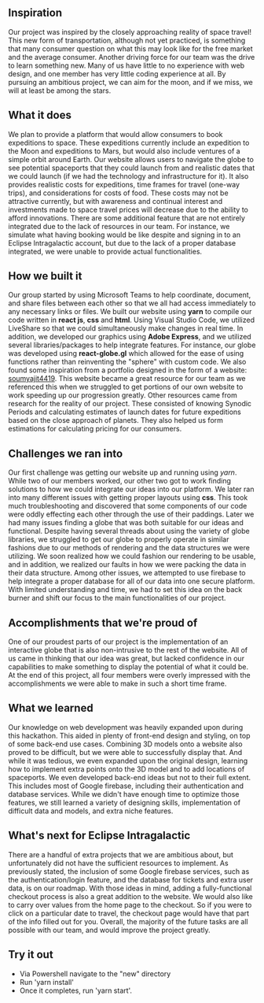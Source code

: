 

## Inspiration


Our project was inspired by the closely approaching reality of space travel! This new form of transportation, although not yet practiced, is something that many consumer question on what this may look like for the free market and the average consumer.  Another driving force for our team was the drive to learn something new. Many of us have little to no experience with web design, and one member has very little coding experience at all. By pursuing an ambitious project, we can aim for the moon, and if we miss, we will at least be among the stars. 


## What it does


We plan to provide a platform that would allow consumers to book expeditions to space. These expeditions currently include an expedition to the Moon and expeditions to Mars, but would also include ventures of a simple orbit around Earth. Our website allows users to navigate the globe to see potential spaceports that they could launch from and realistic dates that we could launch (if we had the technology and infrastructure for it). It also provides realistic costs for expeditions, time frames for travel (one-way trips), and considerations for costs of food. These costs may not be attractive currently, but with awareness and continual interest and investments made to space travel prices will decrease due to the ability to afford innovations. There are some additional feature that are not entirely integrated due to the lack of resources in our team. For instance, we simulate what having booking would be like despite and signing in to an Eclipse Intragalactic account, but due to the lack of a proper database integrated, we were unable to provide actual functionalities.


## How we built it


Our group started by using Microsoft Teams to help coordinate, document, and share files between each other so that we all had access immediately to any necessary links or files. We built our website using **yarn** to compile our code written in **react js**, **css** and **html**. Using Visual Studio Code, we utilized LiveShare so that we could simultaneously make changes in real time. In addition, we developed our graphics using **Adobe Express**, and we utilized several libraries/packages to help integrate features. For instance, our globe was developed using **react-globe.gl** which allowed for the ease of using functions rather than reinventing the "sphere" with custom code. We also found some inspiration from a portfolio designed in the form of a website: [soumyajit4419](https://github.com/soumyajit4419/Portfolio). This website became a great resource for our team as we referenced this when we struggled to get portions of our own website to work speeding up our progression greatly. Other resources came from research for the reality of our project. These consisted of knowing Synodic Periods and calculating estimates of launch dates for future expeditions based on the close approach of planets. They also helped us form estimations for calculating pricing for our consumers.


## Challenges we ran into


Our first challenge was getting our website up and running using _yarn_. While two of our members worked, our other two got to work finding solutions to how we could integrate our ideas into our platform. We later ran into many different issues with getting proper layouts using **css**. This took much troubleshooting and discovered that some components of our code were oddly effecting each other through the use of their paddings. Later we had many issues finding a globe that was both suitable for our ideas and functional. Despite having several threads about using the variety of globe libraries, we struggled to get our globe to properly operate in similar fashions due to our methods of rendering and the data structures we were utilizing. We soon realized how we could fashion our rendering to be usable, and in addition, we realized our faults in how we were packing the data in their data structure. Among other issues, we attempted to use firebase to help integrate a proper database for all of our data into one secure platform. With limited understanding and time, we had to set this idea on the back burner and shift our focus to the main functionalities of our project.


## Accomplishments that we're proud of


One of our proudest parts of our project is the implementation of an interactive globe that is also non-intrusive to the rest of the website. All of us came in thinking that our idea was great, but lacked confidence in our capabilities to make something to display the potential of what it could be. At the end of this project, all four members were overly impressed with the accomplishments we were able to make in such a short time frame.


## What we learned


Our knowledge on web development was heavily expanded upon during this hackathon. This aided in plenty of front-end design and styling, on top of some back-end use cases. Combining 3D models onto a website also proved to be difficult, but we were able to successfully display that. And while it was tedious, we even expanded upon the original design, learning how to implement extra points onto the 3D model and to add locations of spaceports. We even developed back-end ideas but not to their full extent. This includes most of Google firebase, including their authentication and database services. While we didn't have enough time to optimize those features, we still learned a variety of designing skills, implementation of difficult data and models, and extra niche features.


## What's next for Eclipse Intragalactic


There are a handful of extra projects that we are ambitious about, but unfortunately did not have the sufficient resources to implement. As previously stated, the inclusion of some Google firebase services, such as the authentication/login feature, and the database for tickets and extra user data, is on our roadmap. With those ideas in mind, adding a fully-functional checkout process is also a great addition to the website. We would also like to carry over values from the home page to the checkout. So if you were to click on a particular date to travel, the checkout page would have that part of the info filled out for you. Overall, the majority of the future tasks are all possible with our team, and would improve the project greatly.
 
 
 ## Try it out
 
 - Via Powershell navigate to the "new" directory
 - Run 'yarn install'
 - Once it completes, run 'yarn start'.
